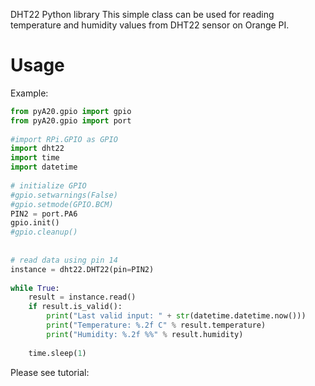 DHT22 Python library
This simple class can be used for reading temperature and humidity values from DHT22 sensor on Orange PI.

# Usage

Example:
```python
from pyA20.gpio import gpio
from pyA20.gpio import port
 
#import RPi.GPIO as GPIO
import dht22
import time
import datetime
 
# initialize GPIO
#gpio.setwarnings(False)
#gpio.setmode(GPIO.BCM)
PIN2 = port.PA6
gpio.init()
#gpio.cleanup()
 
 
# read data using pin 14
instance = dht22.DHT22(pin=PIN2)
 
while True:
    result = instance.read()
    if result.is_valid():
        print("Last valid input: " + str(datetime.datetime.now()))
        print("Temperature: %.2f C" % result.temperature)
        print("Humidity: %.2f %%" % result.humidity)
 
    time.sleep(1)
```    
Please see tutorial:
